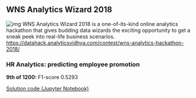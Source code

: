 ## WNS Analytics Wizard 2018
![img](https://github.com/kcostya/hackathons-solutions/blob/master/wns/WNS-Analytics-Hackathon.jpg)
WNS Analytics Wizard 2018 is a one-of-its-kind online analytics hackathon that gives budding data wizards the exciting opportunity to get a sneak peek into real-life business scenarios.<br>
https://datahack.analyticsvidhya.com/contest/wns-analytics-hackathon-2018/
### HR Analytics: predicting employee promotion
**9th of 1200:** F1-score 0.5293

<a href=https://github.com/kcostya/hackathons-solutions/blob/master/wns/wns-solution-notebook.ipynb>Solution code (Jupyter Notebook)</a>
